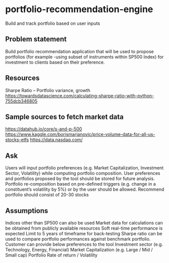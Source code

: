 # portfolio-recommendation-engine
Build and track portfolio based on user inputs

## Problem statement
Build portfolio recommendation application that will be used to propose portfolios (for example -using subset of instruments within SP500 Index) for investment to clients based on their preference.

## Resources
Sharpe Ratio – Portfolio variance, growth
https://towardsdatascience.com/calculating-sharpe-ratio-with-python-755dcb346805

## Sample sources to fetch market data
https://datahub.io/core/s-and-p-500
https://www.kaggle.com/borismarjanovic/price-volume-data-for-all-us-stocks-etfs
https://data.nasdaq.com/

## Ask
Users will input portfolio preferences (e.g. Market Capitalization, Investment Sector, Volatility) while computing portfolio composition. 
User preferences and portfolios proposed by the tool should be stored for future analysis. 
Portfolio re-composition based on pre-defined triggers (e.g. change in a constituent’s volatility by 5%) or by the user should be allowed.
Recommend portfolio should consist of 20-30 stocks

## Assumptions 
Indices other than SP500 can also be used
Market data for calculations can be obtained from publicly available resources 
Soft real-time performance is expected
Limit to 5 years of timeframe for back-testing
Sharpe ratio can be used to compare portfolio performances against benchmark portfolio.
Customer can provide below preferences to the tool
Investment sector (e.g. Technology, Energy, Financial)
Market Capitalization (e.g. Large / Mid / Small cap)
Portfolio Rate of return / Volatility



